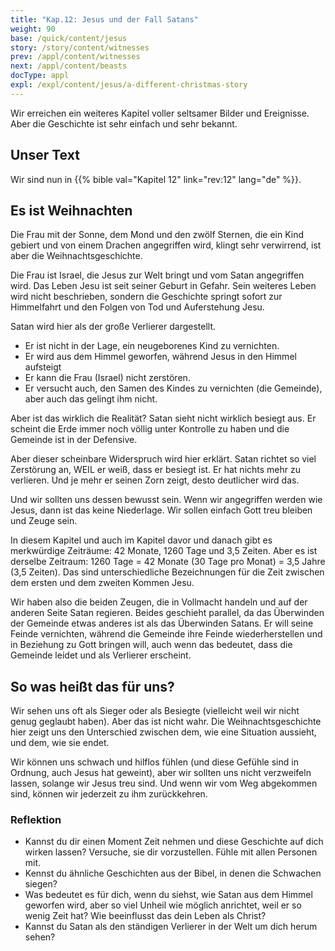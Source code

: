 ```yaml
---
title: "Kap.12: Jesus und der Fall Satans"
weight: 90
base: /quick/content/jesus
story: /story/content/witnesses
prev: /appl/content/witnesses
next: /appl/content/beasts
docType: appl
expl: /expl/content/jesus/a-different-christmas-story
---
```


Wir erreichen ein weiteres Kapitel voller seltsamer Bilder und Ereignisse. Aber die Geschichte ist sehr einfach und sehr bekannt.

## Unser Text

<a name="0c4a"></a>
Wir sind nun in {{% bible val="Kapitel 12" link="rev:12" lang="de" %}}.

## Es ist Weihnachten

<a name="6131"></a>
Die Frau mit der Sonne, dem Mond und den zwölf Sternen, die ein Kind gebiert und von einem Drachen angegriffen wird, klingt sehr verwirrend, ist aber die Weihnachtsgeschichte.

Die Frau ist Israel, die Jesus zur Welt bringt und vom Satan angegriffen wird. Das Leben Jesu ist seit seiner Geburt in Gefahr. Sein weiteres Leben wird nicht beschrieben, sondern die Geschichte springt sofort zur Himmelfahrt und den Folgen von Tod und Auferstehung Jesu.

Satan wird hier als der große Verlierer dargestellt.

- Er ist nicht in der Lage, ein neugeborenes Kind zu vernichten.
- Er wird aus dem Himmel geworfen, während Jesus in den Himmel aufsteigt
- Er kann die Frau (Israel) nicht zerstören.
- Er versucht auch, den Samen des Kindes zu vernichten (die Gemeinde), aber auch das gelingt ihm nicht.

Aber ist das wirklich die Realität? Satan sieht nicht wirklich besiegt aus. Er scheint die Erde immer noch völlig unter Kontrolle zu haben und die Gemeinde ist in der Defensive.

Aber dieser scheinbare Widerspruch wird hier erklärt. Satan richtet so viel Zerstörung an, WEIL er weiß, dass er besiegt ist. Er hat nichts mehr zu verlieren. Und je mehr er seinen Zorn zeigt, desto deutlicher wird das.

Und wir sollten uns dessen bewusst sein. Wenn wir angegriffen werden wie Jesus, dann ist das keine Niederlage. Wir sollen einfach Gott treu bleiben und Zeuge sein.

In diesem Kapitel und auch im Kapitel davor und danach gibt es merkwürdige Zeiträume: 42 Monate, 1260 Tage und 3,5 Zeiten. Aber es ist derselbe Zeitraum: 1260 Tage = 42 Monate (30 Tage pro Monat) = 3,5 Jahre (3,5 Zeiten). Das sind unterschiedliche Bezeichnungen für die Zeit zwischen dem ersten und dem zweiten Kommen Jesu.

Wir haben also die beiden Zeugen, die in Vollmacht handeln und auf der anderen Seite Satan regieren. Beides geschieht parallel, da das Überwinden der Gemeinde etwas anderes ist als das Überwinden Satans. Er will seine Feinde vernichten, während die Gemeinde ihre Feinde wiederherstellen und in Beziehung zu Gott bringen will, auch wenn das bedeutet, dass die Gemeinde leidet und als Verlierer erscheint.

## So was heißt das für uns?

<a name="7f36"></a>
Wir sehen uns oft als Sieger oder als Besiegte (vielleicht weil wir nicht genug geglaubt haben). Aber das ist nicht wahr. Die Weihnachtsgeschichte hier zeigt uns den Unterschied zwischen dem, wie eine Situation aussieht, und dem, wie sie endet.

Wir können uns schwach und hilflos fühlen (und diese Gefühle sind in Ordnung, auch Jesus hat geweint), aber wir sollten uns nicht verzweifeln lassen, solange wir Jesus treu sind. Und wenn wir vom Weg abgekommen sind, können wir jederzeit zu ihm zurückkehren.

### Reflektion

<a name="c450"></a>
- Kannst du dir einen Moment Zeit nehmen und diese Geschichte auf dich wirken lassen? Versuche, sie dir vorzustellen. Fühle mit allen Personen mit.
- Kennst du ähnliche Geschichten aus der Bibel, in denen die Schwachen siegen?
- Was bedeutet es für dich, wenn du siehst, wie Satan aus dem Himmel geworfen wird, aber so viel Unheil wie möglich anrichtet, weil er so wenig Zeit hat? Wie beeinflusst das dein Leben als Christ?
- Kannst du Satan als den ständigen Verlierer in der Welt um dich herum sehen?
